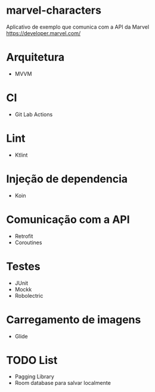 # marvel-characters
Aplicativo de exemplo que comunica com a API da Marvel
https://developer.marvel.com/

# Arquitetura
- MVVM

# CI
- Git Lab Actions

# Lint
- Ktlint

# Injeção de dependencia
- Koin

# Comunicação com a API
- Retrofit
- Coroutines

# Testes
- JUnit
- Mockk
- Robolectric

# Carregamento de imagens
- Glide

# TODO List
- Pagging Library
- Room database para salvar localmente
